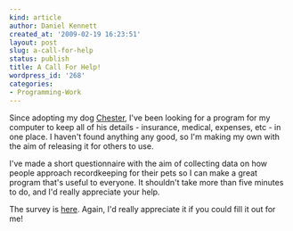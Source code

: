 ```yaml
---
kind: article
author: Daniel Kennett
created_at: '2009-02-19 16:23:51'
layout: post
slug: a-call-for-help
status: publish
title: A Call For Help!
wordpress_id: '268'
categories:
- Programming-Work
---
```


Since adopting my dog <a href="/blog/2009/02/goggie/">Chester</a>, I've been looking for a program for my computer to keep all of his details - insurance, medical, expenses, etc - in one place. I haven't found anything any good, so I'm making my own with the aim of releasing it for others to use.

I've made a short questionnaire with the aim of collecting data on how people approach recordkeeping for their pets so I can make a great program that's useful to everyone. It shouldn't take more than five minutes to do, and I'd really appreciate your help.

The survey is <a href="http://spreadsheets.google.com/viewform?formkey=cFNORzR1T3NBbFQxNmRldzF6cHBPUHc6MA" target="_blank">here</a>. Again, I'd really appreciate it if you could fill it out for me!

